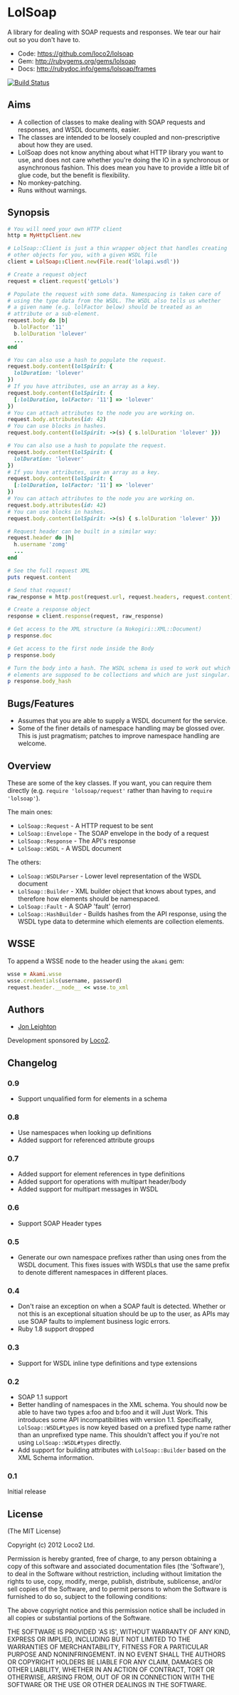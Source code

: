 # LolSoap #

A library for dealing with SOAP requests and responses. We tear our hair
out so you don't have to.

* Code: https://github.com/loco2/lolsoap
* Gem: http://rubygems.org/gems/lolsoap
* Docs: http://rubydoc.info/gems/lolsoap/frames

[![Build Status](https://secure.travis-ci.org/loco2/lolsoap.png)](http://travis-ci.org/loco2/lolsoap)

## Aims ##

* A collection of classes to make dealing with SOAP requests and
  responses, and WSDL documents, easier.
* The classes are intended to be loosely coupled and non-prescriptive
  about how they are used.
* LolSoap does not know anything about what HTTP library you want to
  use, and does not care whether you're doing the IO in a synchronous or
  asynchronous fashion. This does mean you have to provide a little bit
  of glue code, but the benefit is flexibility.
* No monkey-patching.
* Runs without warnings.

## Synopsis ##

``` ruby
# You will need your own HTTP client
http = MyHttpClient.new

# LolSoap::Client is just a thin wrapper object that handles creating
# other objects for you, with a given WSDL file
client = LolSoap::Client.new(File.read('lolapi.wsdl'))

# Create a request object
request = client.request('getLols')

# Populate the request with some data. Namespacing is taken care of
# using the type data from the WSDL. The WSDL also tells us whether
# a given name (e.g. lolFactor below) should be treated as an
# attribute or a sub-element.
request.body do |b|
  b.lolFactor '11'
  b.lolDuration 'lolever'
  ...
end

# You can also use a hash to populate the request.
request.body.content(lolSpirit: {
  lolDuration: 'lolever'
})
# If you have attributes, use an array as a key.
request.body.content(lolSpirit: {
  [:lolDuration, lolFactor: '11'] => 'lolever'
})
# You can attach attributes to the node you are working on.
request.body.attributes(id: 42)
# You can use blocks in hashes.
request.body.content(lolSpirit: ->(s) { s.lolDuration 'lolever' }})

# You can also use a hash to populate the request.
request.body.content(lolSpirit: {
  lolDuration: 'lolever'
})
# If you have attributes, use an array as a key.
request.body.content(lolSpirit: {
  [:lolDuration, lolFactor: '11'] => 'lolever'
})
# You can attach attributes to the node you are working on.
request.body.attributes(id: 42)
# You can use blocks in hashes.
request.body.content(lolSpirit: ->(s) { s.lolDuration 'lolever' }})

# Request header can be built in a similar way:
request.header do |h|
  h.username 'zomg'
  ...
end

# See the full request XML
puts request.content

# Send that request!
raw_response = http.post(request.url, request.headers, request.content)

# Create a response object
response = client.response(request, raw_response)

# Get access to the XML structure (a Nokogiri::XML::Document)
p response.doc

# Get access to the first node inside the Body
p response.body

# Turn the body into a hash. The WSDL schema is used to work out which
# elements are supposed to be collections and which are just singular.
p response.body_hash
```

## Bugs/Features ##

* Assumes that you are able to supply a WSDL document for the service.
* Some of the finer details of namespace handling may be glossed over.
  This is just pragmatism; patches to improve namespace handling are
  welcome.

## Overview ##

These are some of the key classes. If you want, you can require them
directly (e.g. `require 'lolsoap/request'` rather than having to
`require 'lolsoap'`).

The main ones:

* `LolSoap::Request` - A HTTP request to be sent
* `LolSoap::Envelope` - The SOAP envelope in the body of a request
* `LolSoap::Response` - The API's response
* `LolSoap::WSDL` - A WSDL document

The others:

* `LolSoap::WSDLParser` - Lower level representation of the WSDL
  document
* `LolSoap::Builder` - XML builder object that knows about types, and
  therefore how elements should be namespaced.
* `LolSoap::Fault` - A SOAP 'fault' (error)
* `LolSoap::HashBuilder` - Builds hashes from the API response, using
  the WSDL type data to determine which elements are collection
  elements.

## WSSE ##

To append a WSSE node to the header using the `akami` gem:

```ruby
wsse = Akami.wsse
wsse.credentials(username, password)
request.header.__node__ << wsse.to_xml
```

## Authors ##

* [Jon Leighton](http://jonathanleighton.com/)

Development sponsored by [Loco2](http://loco2.com/).

## Changelog ##

### 0.9 ###

* Support unqualified form for elements in a schema

### 0.8 ###

* Use namespaces when looking up definitions
* Added support for referenced attribute groups

### 0.7 ###

* Added support for element references in type definitions
* Added support for operations with multipart header/body
* Added support for multipart messages in WSDL

### 0.6 ###

* Support SOAP Header types

### 0.5 ###

* Generate our own namespace prefixes rather than using ones from the
  WSDL document. This fixes issues with WSDLs that use the same prefix
  to denote different namespaces in different places.

### 0.4 ###

* Don't raise an exception on when a SOAP fault is detected. Whether or
  not this is an exceptional situation should be up to the user, as APIs
  may use SOAP faults to implement business logic errors.
* Ruby 1.8 support dropped

### 0.3 ###

* Support for WSDL inline type definitions and type extensions

### 0.2 ###

* SOAP 1.1 support
* Better handling of namespaces in the XML schema. You should now be
  able to have two types a:foo and b:foo and it will Just Work. This
  introduces some API incompatibilities with version 1.1. Specifically,
  `LolSoap::WSDL#types` is now keyed based on a prefixed type name
  rather than an unprefixed type name. This shouldn't affect you if
  you're not using `LolSoap::WSDL#types` directly.
* Add support for building attributes with `LolSoap::Builder` based on
  the XML Schema information.

### 0.1 ###

Initial release

## License ##

(The MIT License)

Copyright (c) 2012 Loco2 Ltd.

Permission is hereby granted, free of charge, to any person obtaining
a copy of this software and associated documentation files (the
'Software'), to deal in the Software without restriction, including
without limitation the rights to use, copy, modify, merge, publish,
distribute, sublicense, and/or sell copies of the Software, and to
permit persons to whom the Software is furnished to do so, subject to
the following conditions:

The above copyright notice and this permission notice shall be
included in all copies or substantial portions of the Software.

THE SOFTWARE IS PROVIDED 'AS IS', WITHOUT WARRANTY OF ANY KIND,
EXPRESS OR IMPLIED, INCLUDING BUT NOT LIMITED TO THE WARRANTIES OF
MERCHANTABILITY, FITNESS FOR A PARTICULAR PURPOSE AND NONINFRINGEMENT.
IN NO EVENT SHALL THE AUTHORS OR COPYRIGHT HOLDERS BE LIABLE FOR ANY
CLAIM, DAMAGES OR OTHER LIABILITY, WHETHER IN AN ACTION OF CONTRACT,
TORT OR OTHERWISE, ARISING FROM, OUT OF OR IN CONNECTION WITH THE
SOFTWARE OR THE USE OR OTHER DEALINGS IN THE SOFTWARE.
